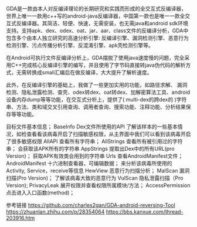 GDA是一款由本人对反编译理论的长期研究和实践而形成的全交互式反编译器，世界上唯一一款用c++写的android-java反编译器，中国第一款也是唯一一款全交互式反编译器。其简洁、轻便、快速，无需安装，也无需java和android sdk环境支持。支持apk、dex、odex、oat、jar、aar、class文件的反编译分析，GDA中包含多个由本人独立研究的高速分析引擎: 反编译引擎、漏洞检测引擎、恶意行为检测引擎、污点传播分析引擎、反混淆引擎、apk壳检测引擎等。

在Android可执行文件反编译分析上，GDA摆脱了使用java速度慢的问题，完全采用C++完成核心反编译引擎的编写，并且使用了字节码直接转java伪代码的解析方式，无需转换成smali汇编后在做反编译，大大提升了解析速度。

此外，在反编译引擎的基础上，我做了一些更加实用的功能，如路径求解、 漏洞检测、隐私泄露检测、查壳、odex转dex、oat转dex、加解密算法工具、android设备内存dump等等功能，在交互式分析上，提供了( multi-dex的跨dex的 )字符串、方法、类和域交叉引用查询、调用者查询、搜索功能、注释功能、分析结果保存等等功能。

目标文件基本信息；
BaseInfo            Dex文件所使用的API                      了解该样本的一些基本情况，如检查看看该病毒开启了扫描敏感权限，从主界面中我们可以看到该病毒开启了很多敏感权限
AllAPI              查看所有字符串；
AllStrings          查看所有被引用过的字符串；               会获取该APK所有的字符串
AppStrings          提取出Dex中的所有URL(pro Version)；     获取APK有效类会用到的字符串
Urls                查看AndroidManifest文件；
AndroidManifest     十六进制查看器，可编辑数据；              来分析该病毒所使用的Activity, Service，receive等信息
HewView             恶意行为扫描分析；
MalScan             漏洞扫描(Pro Version)；                 了解该病毒大致的恶意行为
VulScan             隐私泄露扫描（Pro Version);
PrivacyLeak         展开权限并查看权限所属模块/方法；
AccessPermission    点击进入入口函数(method)；


参考链接
https://github.com/charles2gan/GDA-android-reversing-Tool
https://zhuanlan.zhihu.com/p/28354064
https://bbs.kanxue.com/thread-203916.htm
